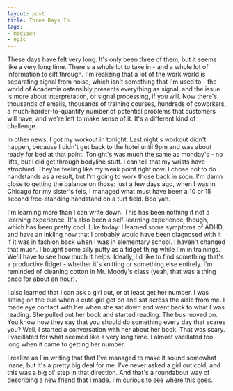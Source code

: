 ```yaml
---
layout: post
title: Three Days In
tags:
- madison
- epic
---
```


These days have felt very long. It's only been three of them, but it seems like a very long time. There's a whole lot to take in - and a whole lot of information to sift through. I'm realizing that a lot of the work world is separating signal from noise, which isn't something that I'm used to - the world of Academia ostensibly presents everything as signal, and the issue is more about interpretation, or signal processing, if you will. Now there's thousands of emails, thousands of training courses, hundreds of coworkers, a much-harder-to-quantify number of potential problems that customers will have, and we're left to make sense of it. It's a different kind of challenge.

In other news, I got my workout in tonight. Last night's workout didn't happen, because I didn't get back to the hotel until 9pm and was about ready for bed at that point. Tonight's was much the same as monday's - no lifts, but I did get through bodyline stuff. I can tell that my wrists have atrophied. They're feeling like my weak point right now. I chose not to do handstands as a result, but I'm going to work those back in soon. I'm damn close to getting the balance on those: just a few days ago, when I was in Chicago for my sister's feis, I managed what must have been a 10 or 15 second free-standing handstand on a turf field. Boo yah.

I'm learning more than I can write down. This has been nothing if not a learning experience. It's also been a self-learning experience, though, which has been pretty cool. Like today: I learned some symptoms of ADHD, and have an inkling now that I probably would have been diagnosed with it if it was in fashion back when I was in elementary school. I haven't changed that much. I bought some silly putty as a fidget thing while I'm in trainings. We'll have to see how much it helps. Ideally, I'd like to find something that's a productive fidget - whether it's knitting or something else entirely. I'm reminded of cleaning cotton in Mr. Moody's class (yeah, that was a thing once for about an hour).

I also learned that I can ask a girl out, or at least get her number. I was sitting on the bus when a cute girl got on and sat across the aisle from me. I made eye contact with her when she sat down and went back to what I was reading. She pulled out her book and started reading. The bus moved on. You know how they say that you should do something every day that scares you? Well, I started a conversation with her about her book. That was scary. I vacillated for what seemed like a very long time. I almost vacillated too long when it came to getting her number.

I realize as I'm writing that that I've managed to make it sound somewhat inane, but it's a pretty big deal for me. I've never asked a girl out cold, and this was a big ol' step in that direction. And that's a roundabout way of describing a new friend that I made. I'm curious to see where this goes.